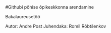#Githubi põhise õpikeskkonna arendamine
  
Bakalaureusetöö
  
Autor: Andre Post
Juhendaka: Romil Rõbtšenkov